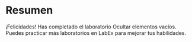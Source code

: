 # Resumen

¡Felicidades! Has completado el laboratorio Ocultar elementos vacíos. Puedes practicar más laboratorios en LabEx para mejorar tus habilidades.
